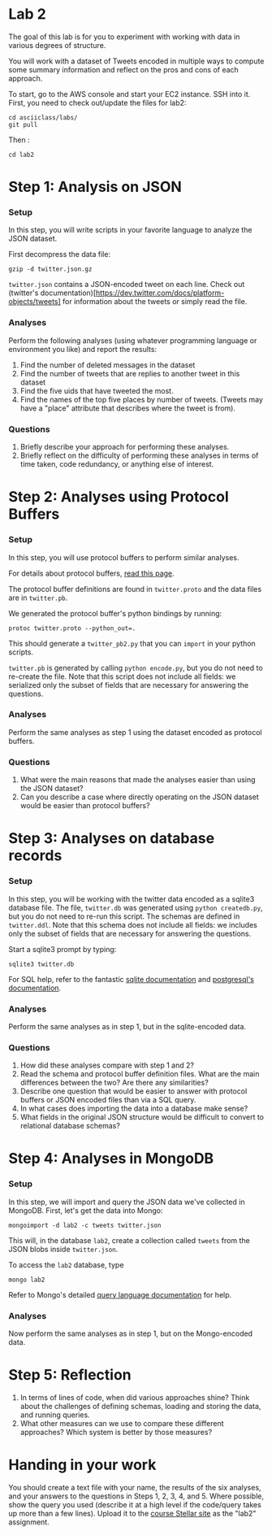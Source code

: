 # Lab 2

The goal of this lab is for you to experiment with working with data
in various degrees of structure.

You will work with a dataset of Tweets encoded in multiple ways to compute
some summary information and reflect on the pros and cons of each
approach.

To start, go to the AWS console and start your EC2 instance.  SSH into it.
First, you need to check out/update the files for lab2:

    cd asciiclass/labs/
    git pull

Then :

    cd lab2

# Step 1: Analysis on JSON

### Setup

In this step, you will write scripts in your favorite language to analyze the JSON dataset.  

First decompress the data file:

    gzip -d twitter.json.gz

`twitter.json` contains a JSON-encoded tweet on each line.  Check out (twitter's documentation)[https://dev.twitter.com/docs/platform-objects/tweets] for information about the tweets or simply read the file.

### Analyses

Perform the following analyses (using whatever programming language or environment you like) and report the results:

1. Find the number of deleted messages in the dataset
1. Find the number of tweets that are replies to another tweet in this dataset
1. Find the five uids that have tweeted the most.
1. Find the names of the top five places by number of tweets.  (Tweets may have a "place" attribute that describes where the tweet is from).

### Questions

1. Briefly describe your approach for performing these analyses.
1. Briefly reflect on the difficulty of performing these analyses in terms of time taken, code redundancy, or anything else of interest.

# Step 2: Analyses using Protocol Buffers

### Setup

In this step, you will use protocol buffers to perform similar analyses. 

For details about protocol buffers, [read this page](https://developers.google.com/protocol-buffers/docs/reference/overview).

The protocol buffer definitions are found in `twitter.proto` and the data files are in `twitter.pb`.  

We generated the protocol buffer's python bindings by running:

    protoc twitter.proto --python_out=.
    
This should generate a `twitter_pb2.py` that you can `import` in your python scripts.

`twitter.pb` is generated by calling `python encode.py`, but you do
not need to re-create the file.  Note that this script does not
include all fields: we serialized only the subset of fields that are
necessary for answering the questions.



### Analyses

Perform the same analyses as step 1 using the dataset encoded as protocol buffers.

### Questions

1. What were the main reasons that made the analyses easier than using
   the JSON dataset?
2. Can you describe a case where directly operating on the JSON dataset would be easier than protocol buffers?

# Step 3: Analyses on database records

### Setup

In this step, you will be working with the twitter data encoded as a
sqlite3 database file.  The file, `twitter.db` was generated using
`python createdb.py`, but you do not need to re-run this script.  The
schemas are defined in `twitter.ddl`. Note that this schema does not
include all fields: we includes only the subset of fields that are
necessary for answering the questions.

Start a sqlite3 prompt by typing:

    sqlite3 twitter.db

For SQL help, refer to the fantastic [sqlite documentation](http://www.sqlite.org/docs.html)
and [postgresql's documentation](http://www.postgresql.org/docs/).

### Analyses

Perform the same analyses as in step 1, but in the sqlite-encoded data.

### Questions

1. How did these analyses compare with step 1 and 2?
2. Read the schema and protocol buffer definition files.  What are the main
   differences between the two?  Are there any similarities?
3. Describe one question that would be easier to answer with protocol buffers or JSON encoded files than via a SQL query.
4. In what cases does importing the data into a database make sense?
5. What fields in the original JSON structure would be difficult to
   convert to relational database schemas?

# Step 4: Analyses in MongoDB

### Setup

In this step, we will import and query the JSON data we've collected
in MongoDB.  First, let's get the data into Mongo:

    mongoimport -d lab2 -c tweets twitter.json

This will, in the database `lab2`, create a collection called `tweets`
from the JSON blobs inside `twitter.json`.

To access the `lab2` database, type

    mongo lab2

Refer to Mongo's detailed [query language documentation](http://docs.mongodb.org/manual/reference/method/db.collection.find/#db.collection.find) for help.

### Analyses

Now perform the same analyses as in step 1, but on the Mongo-encoded data.

# Step 5: Reflection

1. In terms of lines of code, when did various approaches shine?  Think about the challenges of defining schemas, loading and storing the data, and running queries.
2. What other measures can we use to compare these different approaches?  Which system is better by those measures?

# Handing in your work

You should create a text file with your name, the results of the six
analyses, and your answers to the questions in Steps 1, 2, 3, 4, and
5.  Where possible, show the query you used (describe it at a high
level if the code/query takes up more than a few lines).  Upload it to
the [course Stellar
site](http://stellar.mit.edu/S/course/6/fa13/6.885/) as the "lab2"
assignment.
